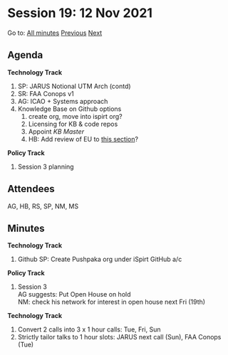 # Session 19: 12 Nov 2021

Go to: [All minutes](../../index.md) [Previous](./09.md) [Next](14.md)

## Agenda

**Technology Track**

1. SP: JARUS Notional UTM Arch (contd)
1. SR: FAA Conops v1
1. AG: ICAO + Systems approach
1. Knowledge Base on Github options
    1. create org, move into ispirt org?
    2. Licensing for KB & code repos
    3. Appoint *KB Master*
    4. HB: Add review of EU to [this section](../../work-items/i07.md)?

**Policy Track**

1. Session 3 planning

## Attendees

AG, HB, RS, SP, NM, MS

## Minutes

**Technology Track**

1. Github
   SP: Create Pushpaka org under iSpirt GitHub a/c

**Policy Track**

1. Session 3  
AG suggests: Put Open House on hold  
NM: check his network for interest in open house next Fri (19th)

**Technology Track**

1. Convert 2 calls into 3 x 1 hour calls: Tue, Fri, Sun
2. Strictly tailor talks to 1 hour slots: JARUS next call (Sun), FAA Conops (Tue)
